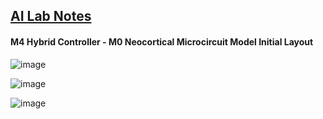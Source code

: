 ## <u>AI Lab Notes</u>

#### M4 Hybrid Controller - M0 Neocortical Microcircuit Model Initial Layout

![image](https://user-images.githubusercontent.com/71346897/213342217-7e24bc1d-c19f-424b-afc0-eeecefebce39.jpeg)

![image](https://user-images.githubusercontent.com/71346897/213343140-41049d4a-09e4-4563-a68f-a6e6db5b944f.png)

![image](https://user-images.githubusercontent.com/71346897/211956806-2b375334-26c8-40af-86b1-85cbf9144777.jpeg)
